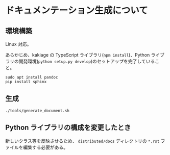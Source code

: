 # ドキュメンテーション生成について

## 環境構築

Linux 対応。

あらかじめ、kakiage の TypeScript ライブラリ(`npm install`)、Python ライブラリの開発環境(`python setup.py develop`)のセットアップを完了していること。

```
sudo apt install pandoc
pip install sphinx
```

## 生成

```
./tools/generate_document.sh
```

## Python ライブラリの構成を変更したとき

新しいクラス等を反映させるため、 `distributed/docs` ディレクトリの `*.rst` ファイルを編集する必要がある。
